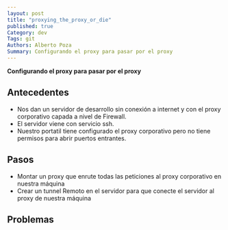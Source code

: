 ```yaml
---
layout: post
title: "proxying_the_proxy_or_die"
published: true
Category: dev
Tags: git
Authors: Alberto Poza
Summary: Configurando el proxy para pasar por el proxy
---
```

**Configurando el proxy para pasar por el proxy**

## Antecedentes
- Nos dan un servidor de desarrollo sin conexión a internet y con el proxy corporativo capada a nivel de Firewall.
- El servidor viene con servicio ssh.
- Nuestro portatil tiene configurado el proxy corporativo pero no tiene permisos para abrir puertos entrantes.

## Pasos
- Montar un proxy que enrute todas las peticiones al proxy corporativo en nuestra máquina
- Crear un tunnel Remoto en el servidor para que conecte el servidor al proxy de nuestra máquina

## Problemas

